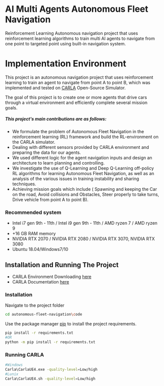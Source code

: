 # AI Multi Agents Autonomous Fleet Navigation
Reinforcement Learning Autonomous navigation project that uses reinforcement learning algorithms to train multi AI agents to navigate from one point to targeted point using built-in navigation system. 

# Implementation Environment

This project is an autonomous navigation project that uses reinforcement learning to train an agent to navigate from point A to point B, which was 
implemented and tested on [CARLA](https://carla.org/) Open-Source Simulator. 

The goal of this project is to create one or more agents that drive cars through a virtual environment and efficiently complete several mission goals.

##### This project's main contributions are as follows:
* We formulate the problem of Autonomous Fleet Navigation in the reinforcement learning (RL) framework and build the RL-environment on the CARLA simulator.
* Dealing with different sensors provided by CARLA environment and preparing the data for our agents.
* We used different logic for the agent navigation inputs and design an architecture to learn planning and controlling.
* We investigate the use of Q-Learning and Deep Q-Learning off-policy RL algorithms for learning Autonomous Fleet Navigation, as well as an analysis of the various issues in training instability and sharing techniques.
* Achieving mission goals which include ( Spawning and keeping the Car on the road, Avoid collisions and Obstacles, Steer properly to take turns, Drive vehicle from point A to point B).


### Recommended system

* Intel i7 gen 9th - 11th / Intel i9 gen 9th - 11th / AMD ryzen 7 / AMD ryzen 9
* +16 GB RAM memory 
* NVIDIA RTX 2070 / NVIDIA RTX 2080 / NVIDIA RTX 3070, NVIDIA RTX 3080
* Ubuntu 18.04/Windows7/10 

## Installation and Running The Project

* CARLA Environment Downloading [here](https://github.com/carla-simulator/carla/blob/master/Docs/download.md)
* CARLA Documentation [here](https://carla.readthedocs.io/en/0.9.11/)

### Installation

Navigate to the project folder 

```bash
cd autonomous-fleet-navigation\code
```

Use the package manager [pip](https://pip.pypa.io/en/stable/) to install the project requirements.

```bash
pip install -r requirements.txt
#OR 
python -m pip install -r requirements.txt
```

### Running CARLA

```bash
#Windows
Carla\CarlaUE4.exe -quality-level=Low/high
#Lunix
Carla\CarlaUE4.sh -quality-level=Low/high
```
